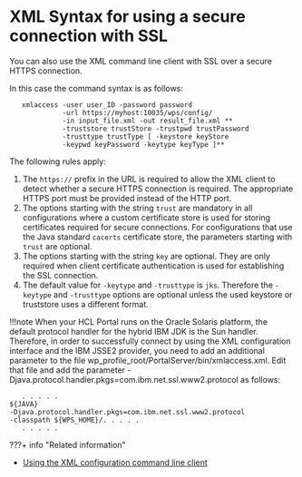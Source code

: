 # XML Syntax for using a secure connection with SSL

You can also use the XML command line client with SSL over a secure HTTPS connection.

In this case the command syntax is as follows:

```
   xmlaccess -user user_ID -password password 
             -url https://myhost:10035/wps/config/ 
             -in input_file.xml -out result_file.xml ** 
             -truststore trustStore -trustpwd trustPassword 
             -trusttype trustType [ -keystore keyStore 
             -keypwd keyPassword -keytype keyType ]**
```

The following rules apply:

1.  The `https://` prefix in the URL is required to allow the XML client to detect whether a secure HTTPS connection is required. The appropriate HTTPS port must be provided instead of the HTTP port.
2.  The options starting with the string `trust` are mandatory in all configurations where a custom certificate store is used for storing certificates required for secure connections. For configurations that use the Java standard `cacerts` certificate store, the parameters starting with `trust` are optional.
3.  The options starting with the string `key` are optional. They are only required when client certificate authentication is used for establishing the SSL connection.
4.  The default value for `-keytype` and `-trusttype` is `jks`. Therefore the `-keytype` and `-trusttype` options are optional unless the used keystore or truststore uses a different format.

!!!note
   When your HCL Portal runs on the Oracle Solaris platform, the default protocol handler for the hybrid IBM JDK is the Sun handler. Therefore, in order to successfully connect by using the XML configuration interface and the IBM JSSE2 provider, you need to add an additional parameter to the file wp_profile_root/PortalServer/bin/xmlaccess.xml. Edit that file and add the parameter -Djava.protocol.handler.pkgs=com.ibm.net.ssl.www2.protocol as follows:

```
   . . . . .
${JAVA}                                                              
-Djava.protocol.handler.pkgs=com.ibm.net.ssl.www2.protocol           
-classpath ${WPS_HOME}/. . . . .
   . . . . .
```

???+ info "Related information"  
   -  [Using the XML configuration command line client](../../../../../../portal_admin_tools/xml_config_interface/working_xml_config_interface/using_xml_config_cmd_line/index.md)

